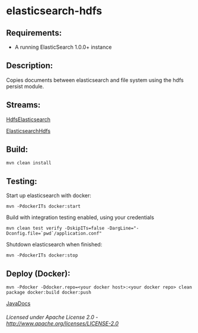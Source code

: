 elasticsearch-hdfs
==============================

Requirements:
-------------
 - A running ElasticSearch 1.0.0+ instance

Description:
------------
Copies documents between elasticsearch and file system using the hdfs persist module.

Streams:
--------

<a href="HdfsElasticsearch.html" target="_self">HdfsElasticsearch</a>

<a href="ElasticsearchHdfs.html" target="_self">ElasticsearchHdfs</a>

Build:
---------

    mvn clean install

Testing:
---------

Start up elasticsearch with docker:
     
    mvn -PdockerITs docker:start
 
Build with integration testing enabled, using your credentials
 
    mvn clean test verify -DskipITs=false -DargLine="-Dconfig.file=`pwd`/application.conf"
 
Shutdown elasticsearch when finished:
 
    mvn -PdockerITs docker:stop

Deploy (Docker):
----------------

    mvn -Pdocker -Ddocker.repo=<your docker host>:<your docker repo> clean package docker:build docker:push

[JavaDocs](apidocs/index.html "JavaDocs")

###### Licensed under Apache License 2.0 - http://www.apache.org/licenses/LICENSE-2.0